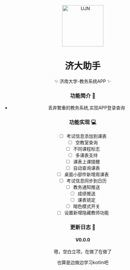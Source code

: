 <p align="center">
  <img src="Images/ico.png" width="130" height="130" alt="UJN"></a>
</p>

<div align="center">

# 济大助手

✨ 济南大学-教务系统APP ✨

### 功能简介 📃

- 丢弃繁重的教务系统,实现APP登录查询


### 功能实现 💻

- [ ] 考试信息添加到课表
- [ ] 空教室查询
- [ ] 不同课程标志
- [ ] 多课表支持
- [ ] 课表上课提醒
- [ ] 自动查询课表
- [ ] 桌面小部件新增周课表
- [ ] 考试信息同步到日历
- [ ] 教务通知推送
- [ ] 成绩推送
- [ ] 课表锁定
- [ ] 暗色模式开关
- [ ] 设置新增隐藏教师功能

### 更新日志 🔖

#### V0.0.0

嗯，空白立项，在做了在做了

也算是边做边学习kotlin吧
